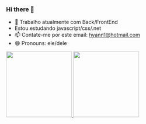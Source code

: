 ### Hi there 👋


- 🔭 Trabalho atualmente com Back/FrontEnd
-  Estou estudando javascript/css/.net
- 📫  Contate-me por este email: hyann1@hotmail.com
- 😄 Pronouns: ele/dele


<div>
  <a href="https://github.com/hyanvc" />
  <img height="180cm" src="https://github-readme-stats.vercel.app/api?username=hyanvc&theme=dracula&show_icons=true" />
  <img height="180cm" src="https://github-readme-stats.vercel.app/api/top-langs/?username=hyanvc&theme=dracula&layout=compact" />
</div>
